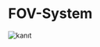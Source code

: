 # FOV-System

![kanıt](https://user-images.githubusercontent.com/79380739/120533853-db5c7d00-c3e9-11eb-9e27-8afa806a1e00.jpg)

